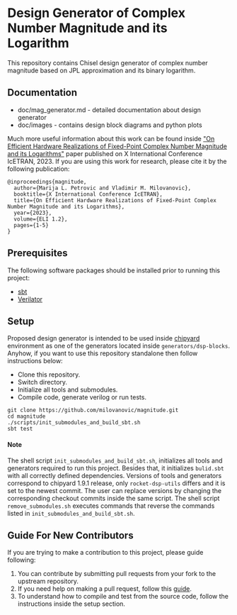 Design Generator of Complex Number Magnitude and its Logarithm
=======================================================

This repository contains Chisel design generator of complex number magnitude based on JPL approximation and its binary logarithm.

## Documentation

* doc/mag_generator.md - detailed documentation about design generator
* doc/images - contains design block diagrams and  python plots

Much more useful information about this work can be found inside ["On Efficient Hardware Realizations of Fixed-Point  Complex Number Magnitude and its Logarithms"](https://www.etran.rs/2023/E_PROCEEDINGS_ICETRAN_2023/IcETRAN23_RADOVI/ELI1.2.pdf) paper published on X International Conference IcETRAN,  2023.
If you are using this work for research, please cite it by the following publication:

    @inproceedings{magnitude,
      author={Marija L. Petrovic and Vladimir M. Milovanovic},
      booktitle={X International Conference IcETRAN},
      title={On Efficient Hardware Realizations of Fixed-Point Complex Number Magnitude and its Logarithms},
      year={2023},
      volume={ELI 1.2},
      pages={1-5}
    }

## Prerequisites

The following software packages should be installed prior to running this project:
* [sbt](http://www.scala-sbt.org)
* [Verilator](http://www.veripool.org/wiki/verilator)

## Setup

Proposed design generator is intended to be used inside [chipyard](https://github.com/ucb-bar/chipyard) environment as one of the generators located inside `generators/dsp-blocks`. Anyhow, if you want to use this repository standalone then follow instructions below:

*  Clone this repository.
*  Switch directory.
*  Initialize all tools and submodules.
*  Compile code, generate verilog or run tests.
```
git clone https://github.com/milovanovic/magnitude.git
cd magnitude
./scripts/init_submodules_and_build_sbt.sh
sbt test
```
#### Note
The shell script `init_submodules_and_build_sbt.sh`, initializes all tools and generators required to run this project. Besides that, it initializes `bulid.sbt` with all correctly defined dependencies. Versions of tools and generators correspond to chipyard 1.9.1 release, only `rocket-dsp-utils` differs and it is set to the newest commit. The user can replace versions by changing the corresponding checkout commits inside the same script.
The shell script `remove_submodules.sh` executes commands that reverse the commands listed in `init_submodules_and_build_sbt.sh`.

## Guide For New Contributors

If you are trying to make a contribution to this project, please guide following:
1. You can contribute by submitting pull requests from your fork to the upstream repository.
2. If you need help on making a pull request, follow this [guide](https://docs.github.com/en/github/collaborating-with-pull-requests/proposing-changes-to-your-work-with-pull-requests/about-pull-requests).
3. To understand how to compile and test from the source code, follow the instructions inside the setup section.
